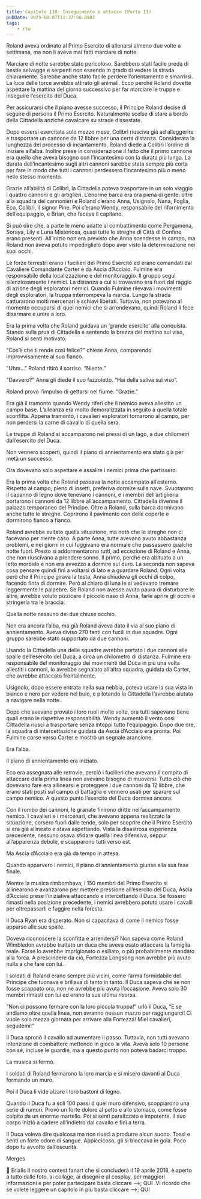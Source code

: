 ```yaml
---
title: Capitolo 118- Inseguimento e attacco (Parte II)
pubDate: 2025-08-07T11:37:50.890Z
tags:
    - rtw
---
```







Roland aveva ordinato al Primo Esercito di allenarsi almeno due volte a settimana, ma non li aveva mai fatti marciare di notte.






Marciare di notte sarebbe stato pericoloso. Sarebbero stati facile preda di bestie selvagge e serpenti non essendo in grado di vedere la strada chiaramente. Sarebbe anche stato facile perdere l’orientamento e smarrirsi. La luce delle torce avrebbe attirato gli animali. Ecco perché Roland dovette aspettare la mattina del giorno successivo per far marciare le truppe e inseguire l’esercito del Duca.






Per assicurarsi che il piano avesse successo, il Principe Roland decise di seguire di persona il Primo Esercito. Naturalmente scelse di stare a bordo della Cittadella anziché cavalcare su strade dissestate.






Dopo essersi esercitata solo mezzo mese, Colibrì riusciva già ad alleggerire e trasportare un cannone da 12 libbre per una certa distanza. Considerata la lunghezza del processo di incantamento, Roland diede a Colibrì l’ordine di iniziare all’alba. Inoltre prese in considerazione il fatto che il primo cannone era quello che aveva bisogno con l’incantesimo con la durata più lunga. La durata dell’incantesimo sugli altri cannoni sarebbe stata sempre più corta per fare in modo che tutti i cannoni perdessero l’incantesimo più o meno nello stesso momento.










Grazie all’abilità di Colibrì, la Cittadella poteva trasportare in un solo viaggio i quattro cannoni e gli artiglieri. L’enorme barca era ora piena di gente: oltre alla squadra dei cannonieri e Roland c’erano Anna, Usignolo, Nana, Foglia, Eco, Colibrì, il signor Pine. Poi c’erano Wendy, responsabile del rifornimento dell’equipaggio, e Brian, che faceva il capitano.






Si può dire che, a parte le meno adatte al combattimento come Pergamena, Soraya, Lily e Luna Misteriosa, quasi tutte le streghe di Città di Confine erano presenti. All’inizio non era previsto che Anna scendesse in campo, ma Roland non aveva potuto impedirglielo dopo aver visto la determinazione nei suoi occhi.






Le forze terrestri erano i fucilieri del Primo Esercito ed erano comandati dal Cavaliere Comandante Carter e da Ascia d’Acciaio. Fulmine era responsabile della localizzazione e del monitoraggio. Il gruppo seguì silenziosamente i nemici. La distanza a cui si trovavano era fuori dal raggio di azione degli esploratori nemici. Quando Fulmine rilevava i movimenti degli esploratori, la truppa interrompeva la marcia. Lungo la strada catturarono molti mercenari e schiavi liberati. Tuttavia, non potevano al momento occuparsi di quei nemici che si arrendevano, quindi Roland li fece disarmare e unire a loro.






Era la prima volta che Roland guidava un ‘grande esercito’ alla conquista. Stando sulla prua di Cittadella e sentendo la brezza del mattino sul viso, Roland si sentì motivato.


 


“Cos’è che ti rende così felice?" chiese Anna, comparendo improvvisamente al suo fianco.


 


"Uhm..." Roland ritirò il sorriso. “Niente.”


 


"Davvero?" Anna gli diede il suo fazzoletto. “Hai della saliva sul viso”.


 


Roland provò l’impulso di gettarsi nel fiume. “Grazie.”


 


Era già il tramonto quando Wendy riferì che il nemico aveva allestito un campo base. L’alleanza era molto demoralizzata in seguito a quella totale sconfitta. Appena tramontò, i cavalieri esploratori tornarono al campo, per non perdersi la carne di cavallo di quella sera.


 


Le truppe di Roland si accamparono nei pressi di un lago, a due chilometri dall’esercito del Duca.


 


Non vennero scoperti, quindi il piano di annientamento era stato già per metà un successo.


Ora dovevano solo aspettare e assalire i nemici prima che partissero.






Era la prima volta che Roland passava la notte accampato all’esterno. Rispetto al campo, pieno di insetti, preferiva dormire sulla nave. Svuotarono il capanno di legno dove tenevano i cannoni, e i membri dell’artiglieria portarono i cannoni da 12 libbre all’accampamento. Cittadella divenne il palazzo temporaneo del Principe. Oltre a Roland, sulla barca dormivano anche tutte le streghe. Coprirono il pavimento con delle coperte e dormirono fianco a fianco.






Roland avrebbe evitato quella situazione, ma notò che le streghe non ci facevano per niente caso. A parte Anna, tutte avevano avuto abbastanza problemi, e nei giorni in cui fuggivano era normale che passassero qualche notte fuori. Presto si addormentarono tutti, ad eccezione di Roland e Anna, che non riuscivano a prendere sonno. Il primo, perché era abituato a un letto morbido e non era avvezzo a dormire sul duro. La seconda non sapeva cosa pensare quindi finì a voltarsi di lato e a guardare Roland. Ogni volta però che il Principe girava la testa, Anna chiudeva gli occhi di colpo, facendo finta di dormire. Però al chiaro di luna le si vedevano tremare leggermente le palpebre. Se Roland non avesse avuto paura di disturbare le altre, avrebbe voluto pizzicare il piccolo naso di Anna, farle aprire gli occhi e stringerla tra le braccia.


 


Quella notte nessuno dei due chiuse occhio.






Non era ancora l’alba, ma già Roland aveva dato il via al suo piano di annientamento. Aveva diviso 270 fanti con fucili in due squadre. Ogni gruppo sarebbe stato supportato da due cannoni.


Usando la Cittadella una delle squadre avrebbe portato i due cannoni alle spalle dell’esercito del Duca, a circa un chilometro di distanza.   Fulmine era responsabile del monitoraggio dei movimenti del Duca in più una volta allestiti i cannoni, lo avrebbe segnalato all’altra squadra, guidata da Carter, che avrebbe attaccato frontalmente.






Usignolo, dopo essere entrata nella sua nebbia, poteva usare la sua vista in bianco e nero per vedere nel buio, e pilotando la Cittadella l’avrebbe aiutata a navigare nella notte.






Dopo che avevano provato i loro ruoli molte volte, ora tutti sapevano bene quali erano le rispettive responsabilità. Wendy aumentò il vento così Cittadella riuscì a trasportare senza intoppi tutto l’equipaggio. Dopo due ore, la squadra di intercettazione guidata da Ascia d’Acciaio era pronta. Poi Fulmine corse verso Carter e mostrò un segnale arancione.


 


Era l’alba.






Il piano di annientamento era iniziato.


 


Eco era assegnata alle retrovie, perciò i fucilieri che avevano il compito di attaccare dalla prima linea non avevano bisogno di muoversi. Tutto ciò che dovevano fare era allinearsi e proteggere i due cannoni da 12 libbre, che erano stati posti sul campo di battaglia e vennero usati per sparare sul campo nemico. A questo punto l’esercito del Duca dormiva ancora.


 


Con il rombo dei cannoni, le granate finirono dritte nell’accampamento nemico. I cavalieri e i mercenari, che avevano appena realizzato la situazione, corsero fuori dalle tende, solo per scoprire che il Primo Esercito si era già allineato e stava aspettando. Vista la disastrosa esperienza precedente, nessuno osava sfidare quella linea difensiva, seppur all’apparenza debole, e scapparono tutti verso est.






Ma Ascia d’Acciaio era già da tempo in attesa.


 


Quando apparvero i nemici, il piano di annientamento giunse alla sua fase finale.






Mentre la musica rimbombava, i 150 membri del Primo Esercito si allinearono e avanzarono per mettere pressione all’esercito del Duca, Ascia d’Acciaio prese l’iniziativa attaccando e intercettando il Duca. Se fossero rimasti nella posizione precedente, i nemici avrebbero potuto usare i cavalli per oltrepassarli e fuggire nella foresta.


 


Il Duca Ryan era disperato. Non si capacitava di come il nemico fosse apparso alle sue spalle.






Doveva riconoscere la sconfitta e arrendersi? Non sapeva come Roland Wimbledon avrebbe trattato un duca che aveva osato attaccare la famiglia reale. Forse lo avrebbe imprigionato o esiliato, o più probabilmente mandato alla forca. A prescindere da ciò, Fortezza Longsong non avrebbe più avuto nulla a che fare con lui.






I soldati di Roland erano sempre più vicini, come l’arma formidabile del Principe che tuonava e brillava di tanto in tanto. Il Duca sapeva che se non fosse scappato ora, non ne avrebbe più avuta l’occasione. Aveva solo 30 membri rimasti con lui ed erano la sua ultima risorsa.


 


“Non ci possono fermare con la loro piccola truppa!” urlò il Duca, “E se andiamo oltre quella linea, non avranno nessun mazzo per raggiungerci! Ci vuole solo mezza giornata per arrivare alla Fortezza! Miei cavalieri, seguitemi!”






Il Duca spronò il cavallo ad aumentare il passo. Tuttavia, non tutti avevano intenzione di combattere mettendo in gioco la vita. Aveva solo 10 persone con sé, incluse le guardie, ma a questo punto non poteva badarci troppo.






La musica si fermò.






I soldati di Roland fermarono la loro marcia e si misero davanti al Duca formando un muro.






Poi il Duca li vide alzare i loro bastoni di legno.






Quando il Duca fu a soli 100 passi d quel muro difensivo, scoppiarono una serie di rumori. Provò un forte dolore al petto e allo stomaco, come fosse colpito da un enorme martello. Poi si sentì paralizzato e impotente. Il suo corpo iniziò a cadere all’indietro dal cavallo e finì a terra.






Il Duca voleva dire qualcosa ma non riuscì a produrre alcun suono. Tossì e sentì un forte odore di sangue. Appiccicoso, gli si bloccava in gola. Poco dopo fu avvolto dall’oscurità.


 


Merges






💬 Erialis Il nostro contest fanart che si concluderà il 19 aprile 2018, è aperto a tutto dalle foto, ai collage, ai disegni e al cosplay, per maggiori informazioni e per poter partecipare basta cliccare -->; QUI .Vi ricordo che se volete leggere un capitolo in più basta cliccare -->; QUI 












                                


                                



